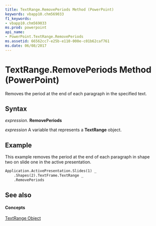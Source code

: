 ```yaml
---
title: TextRange.RemovePeriods Method (PowerPoint)
keywords: vbapp10.chm569033
f1_keywords:
- vbapp10.chm569033
ms.prod: powerpoint
api_name:
- PowerPoint.TextRange.RemovePeriods
ms.assetid: 66562cc7-e25b-e110-000e-c01b62caf761
ms.date: 06/08/2017
---
```



# TextRange.RemovePeriods Method (PowerPoint)

Removes the period at the end of each paragraph in the specified text.


## Syntax

 _expression_. **RemovePeriods**

 _expression_ A variable that represents a **TextRange** object.


## Example

This example removes the period at the end of each paragraph in shape two on slide one in the active presentation.


```vb
Application.ActivePresentation.Slides(1) _
    .Shapes(2).TextFrame.TextRange _
    .RemovePeriods
```


## See also


#### Concepts


[TextRange Object](PowerPoint.TextRange.md)

